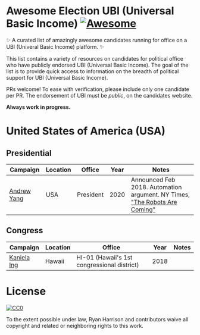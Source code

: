 # Awesome Election UBI (Universal Basic Income) [![Awesome](https://cdn.rawgit.com/sindresorhus/awesome/d7305f38d29fed78fa85652e3a63e154dd8e8829/media/badge.svg)](https://github.com/sindresorhus/awesome)

:sparkles: A curated list of amazingly awesome candidates running for office on a UBI (Univeral Basic Income) platform. :sparkles:

This list contains a variety of resources on candidates for political office who have publicly endorsed UBI (Universal Basic Income). The goal of the list is to provide quick access to information on the breadth of political support for UBI (Universal Basic Income). 

PRs welcome! To ease with verification, please include only one candidate per PR. The endorsement of UBI must be *public*, on the candidates website.

**Always work in progress.**

# United States of America (USA)
## Presidential

| Campaign | Location | Office | Year | Notes
| --- | --- | --- | --- | --- |
[Andrew Yang](https://www.yang2020.com/what-is-ubi/) | USA | President | 2020 | Announced Feb 2018. Automation argument. NY Times, ["The Robots Are Coming"](https://www.nytimes.com/2018/02/10/technology/his-2020-campaign-message-the-robots-are-coming.html)

## Congress
| Campaign | Location | Office | Year | Notes
| --- | --- | --- | --- | --- |
[Kaniela Ing](http://www.kanielaing.com/bold-vision) | Hawaii | HI-01 (Hawaii's 1st congressional district) | 2018 | |

# License

[![CC0](http://mirrors.creativecommons.org/presskit/buttons/88x31/svg/cc-zero.svg)](https://creativecommons.org/publicdomain/zero/1.0/)

To the extent possible under law, Ryan Harrison and contributors waive all copyright and related or neighboring rights to this work.
